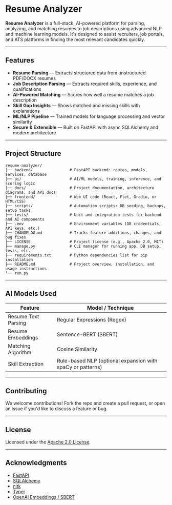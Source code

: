 # Resume Analyzer

**Resume Analyzer** is a full-stack, AI-powered platform for parsing, analyzing, and matching resumes to job descriptions using advanced NLP and machine learning models. It's designed to assist recruiters, job portals, and ATS platforms in finding the most relevant candidates quickly.

---

## Features

- **Resume Parsing** — Extracts structured data from unstructured PDF/DOCX resumes
- **Job Description Parsing** — Extracts required skills, experience, and qualifications
- **AI-Powered Matching** — Scores how well a resume matches a job description
- **Skill Gap Insights** — Shows matched and missing skills with explanations
- **ML/NLP Pipeline** — Trained models for language processing and vector similarity
- **Secure & Extensible** — Built on FastAPI with async SQLAlchemy and modern architecture

---

## Project Structure

```
resume-analyzer/
├── backend/                # FastAPI backend: routes, models, services, database
├── ai/                     # AI/ML models, training, inference, and scoring logic
├── docs/                   # Project documentation, architecture diagrams, and API docs
├── frontend/               # Web UI code (React, Flet, Gradio, or HTML/CSS)
├── scripts/                # Automation scripts: DB seeding, backups, setup tasks
├── tests/                  # Unit and integration tests for backend and AI components
├── .env                    # Environment variables (DB credentials, API keys, etc.)
├── CHANGELOG.md            # Tracks feature additions, changes, and bug fixes
├── LICENSE                 # Project license (e.g., Apache 2.0, MIT)
├── manage.py               # CLI manager for running app, DB setup, tests, etc.
├── requirements.txt        # Python dependencies list for pip installation
├── README.md               # Project overview, installation, and usage instructions
└── run.py  
```


---



## AI Models Used

| Feature             | Model / Technique                                          |
| ------------------- | ---------------------------------------------------------- |
| Resume Text Parsing | Regular Expressions (Regex)                                |
| Resume Embeddings   | Sentence-BERT (SBERT)                                      |
| Matching Algorithm  | Cosine Similarity                                          |
| Skill Extraction    | Rule-based NLP (optional expansion with spaCy or patterns) |


---



## Contributing

We welcome contributions! Fork the repo and create a pull request, or open an issue if you'd like to discuss a feature or bug.

---


## License

Licensed under the [Apache 2.0 License](LICENSE).

---



## Acknowledgments

* [FastAPI]()
* [SQLAlchemy](https://www.sqlalchemy.org/)
* [nltk]()
* [Typer]()
* [OpenAI Embeddings / SBERT](https://www.sbert.net/)
